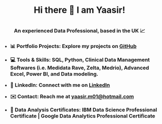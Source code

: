 <h1 align="center"> Hi there 👋 I am Yaasir! <h1>
<h3 align="center"> An experienced Data Professional, based in the UK 📈 <h3>

- 📊 **Portfolio Projects**: Explore my projects on [GitHub](https://github.com/YaasirM?tab=repositories)

- 💻 **Tools & Skills**: SQL, Python, Clinical Data Management Softwares (i.e. Medidata Rave, Zelta, Medrio), Advanced Excel, Power BI, and Data modeling.

- 🔗 **LinkedIn**: Connect with me on [LinkedIn](https://www.linkedin.com/in/yaasir-mahamuud-493964251/)

- ✉️ **Contact**: Reach me at yaasir.m01@hotmail.com

- 🏅 Data Analysis Certificates: IBM Data Science Professional Certificate | Google Data Analytics Professional Certificate
